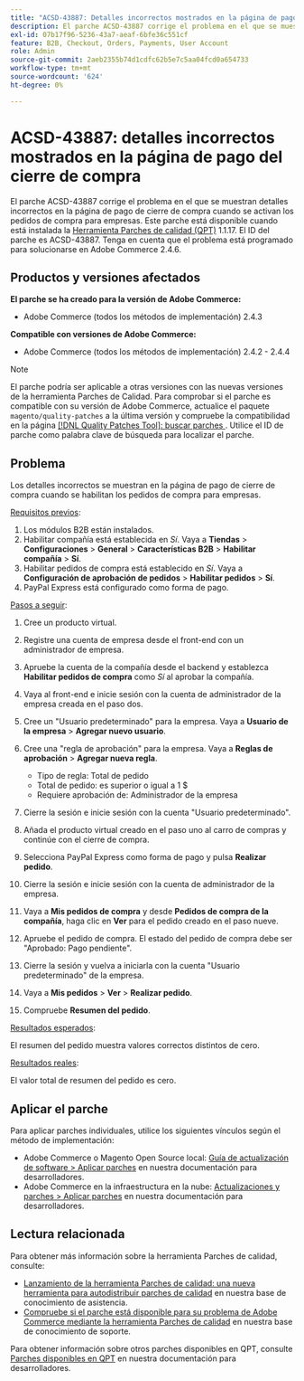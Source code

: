 ```yaml
---
title: "ACSD-43887: Detalles incorrectos mostrados en la página de pago de cierre de compra"
description: El parche ACSD-43887 corrige el problema en el que se muestran detalles incorrectos en la página de pago de cierre de compra cuando se activan los pedidos de compra para empresas. Este parche está disponible cuando está instalada la [Quality Patches Tool (QPT)](/help/announcements/adobe-commerce-announcements/magento-quality-patches-released-new-tool-to-self-serve-quality-patches.md) 1.1.17. El ID del parche es ACSD-43887. Tenga en cuenta que el problema está programado para solucionarse en Adobe Commerce 2.4.6.
exl-id: 07b17f96-5236-43a7-aeaf-6bfe36c551cf
feature: B2B, Checkout, Orders, Payments, User Account
role: Admin
source-git-commit: 2aeb2355b74d1cdfc62b5e7c5aa04fcd0a654733
workflow-type: tm+mt
source-wordcount: '624'
ht-degree: 0%

---
```


# ACSD-43887: detalles incorrectos mostrados en la página de pago del cierre de compra

El parche ACSD-43887 corrige el problema en el que se muestran detalles incorrectos en la página de pago de cierre de compra cuando se activan los pedidos de compra para empresas. Este parche está disponible cuando está instalada la [Herramienta Parches de calidad (QPT)](/help/announcements/adobe-commerce-announcements/magento-quality-patches-released-new-tool-to-self-serve-quality-patches.md) 1.1.17. El ID del parche es ACSD-43887. Tenga en cuenta que el problema está programado para solucionarse en Adobe Commerce 2.4.6.

## Productos y versiones afectados

**El parche se ha creado para la versión de Adobe Commerce:**

* Adobe Commerce (todos los métodos de implementación) 2.4.3

**Compatible con versiones de Adobe Commerce:**

* Adobe Commerce (todos los métodos de implementación) 2.4.2 - 2.4.4

>[!NOTE]
>
>El parche podría ser aplicable a otras versiones con las nuevas versiones de la herramienta Parches de Calidad. Para comprobar si el parche es compatible con su versión de Adobe Commerce, actualice el paquete `magento/quality-patches` a la última versión y compruebe la compatibilidad en la página [[!DNL Quality Patches Tool]: buscar parches ](https://experienceleague.adobe.com/tools/commerce-quality-patches/index.html). Utilice el ID de parche como palabra clave de búsqueda para localizar el parche.

## Problema

Los detalles incorrectos se muestran en la página de pago de cierre de compra cuando se habilitan los pedidos de compra para empresas.

<u>Requisitos previos</u>:

1. Los módulos B2B están instalados.
1. Habilitar compañía está establecida en _Sí_. Vaya a **Tiendas** > **Configuraciones** > **General** > **Características B2B** > **Habilitar compañía** > **Sí**.
1. Habilitar pedidos de compra está establecido en _Sí_. Vaya a **Configuración de aprobación de pedidos** > **Habilitar pedidos** > **Sí**.
1. PayPal Express está configurado como forma de pago.

<u>Pasos a seguir</u>:

1. Cree un producto virtual.
1. Registre una cuenta de empresa desde el front-end con un administrador de empresa.
1. Apruebe la cuenta de la compañía desde el backend y establezca **Habilitar pedidos de compra** como _Sí_ al aprobar la compañía.
1. Vaya al front-end e inicie sesión con la cuenta de administrador de la empresa creada en el paso dos.
1. Cree un &quot;Usuario predeterminado&quot; para la empresa. Vaya a **Usuario de la empresa** > **Agregar nuevo usuario**.
1. Cree una &quot;regla de aprobación&quot; para la empresa. Vaya a **Reglas de aprobación** > **Agregar nueva regla**.

   * Tipo de regla: Total de pedido
   * Total de pedido: es superior o igual a 1 $
   * Requiere aprobación de: Administrador de la empresa

1. Cierre la sesión e inicie sesión con la cuenta &quot;Usuario predeterminado&quot;.
1. Añada el producto virtual creado en el paso uno al carro de compras y continúe con el cierre de compra.
1. Selecciona PayPal Express como forma de pago y pulsa **Realizar pedido**.
1. Cierre la sesión e inicie sesión con la cuenta de administrador de la empresa.
1. Vaya a **Mis pedidos de compra** y desde **Pedidos de compra de la compañía**, haga clic en **Ver** para el pedido creado en el paso nueve.
1. Apruebe el pedido de compra. El estado del pedido de compra debe ser &quot;Aprobado: Pago pendiente&quot;.
1. Cierre la sesión y vuelva a iniciarla con la cuenta &quot;Usuario predeterminado&quot; de la empresa.
1. Vaya a **Mis pedidos** > **Ver** > **Realizar pedido**.
1. Compruebe **Resumen del pedido**.

<u>Resultados esperados</u>:

El resumen del pedido muestra valores correctos distintos de cero.

<u>Resultados reales</u>:

El valor total de resumen del pedido es cero.

## Aplicar el parche

Para aplicar parches individuales, utilice los siguientes vínculos según el método de implementación:

* Adobe Commerce o Magento Open Source local: [Guía de actualización de software > Aplicar parches](https://experienceleague.adobe.com/en/docs/commerce-operations/tools/quality-patches-tool/usage) en nuestra documentación para desarrolladores.
* Adobe Commerce en la infraestructura en la nube: [Actualizaciones y parches > Aplicar parches](https://experienceleague.adobe.com/en/docs/commerce-cloud-service/user-guide/develop/upgrade/apply-patches) en nuestra documentación para desarrolladores.

## Lectura relacionada

Para obtener más información sobre la herramienta Parches de calidad, consulte:

* [Lanzamiento de la herramienta Parches de calidad: una nueva herramienta para autodistribuir parches de calidad](/help/announcements/adobe-commerce-announcements/magento-quality-patches-released-new-tool-to-self-serve-quality-patches.md) en nuestra base de conocimiento de asistencia.
* [Compruebe si el parche está disponible para su problema de Adobe Commerce mediante la herramienta Parches de calidad](/help/support-tools/patches-available-in-qpt-tool/check-patch-for-magento-issue-with-magento-quality-patches.md) en nuestra base de conocimiento de soporte.

Para obtener información sobre otros parches disponibles en QPT, consulte [Parches disponibles en QPT](https://experienceleague.adobe.com/tools/commerce-quality-patches/index.html) en nuestra documentación para desarrolladores.
